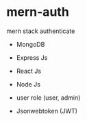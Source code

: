 # mern-auth
mern stack authenticate

- MongoDB
- Express Js
- React Js
- Node Js

- user role (user, admin)
- Jsonwebtoken (JWT)

